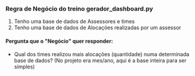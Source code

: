 ### Regra de Negócio do treino gerador_dashboard.py


1. Tenho uma base de dados de Assessores e times
2. Tenho uma base de dados de Alocações realizadas por um assessor

#### Pergunta que o "Negócio" quer responder:
* Qual dos times realizou mais alocações (quantidade) numa determinada base de dados? (No projeto era mes/ano, aqui é a base inteira para ser simples)
